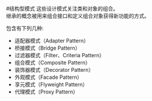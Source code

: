 #结构型模式
这些设计模式关注类和对象的组合。\
继承的概念被用来组合接口和定义组合对象获得新功能的方式。

包含有下列几种:
* 适配器模式（Adapter Pattern）
* 桥接模式（Bridge Pattern）
* 过滤器模式（Filter、Criteria Pattern）
* 组合模式（Composite Pattern）
* 装饰器模式（Decorator Pattern）
* 外观模式（Facade Pattern）
* 享元模式（Flyweight Pattern）
* 代理模式（Proxy Pattern）